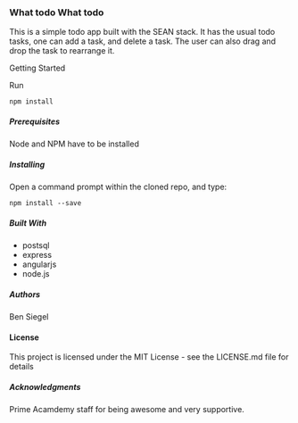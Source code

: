 ### What todo What todo
This is a simple todo app built with the SEAN stack.  It has the usual todo tasks, one can add a task, and delete a task.  The user can also drag and drop the task to rearrange it.

Getting Started

Run
```
npm install
```

##### Prerequisites

Node and NPM have to be installed

##### Installing

Open a command prompt within the cloned repo, and type:

```
npm install --save
```
##### Built With

- postsql
- express
- angularjs
- node.js


##### Authors
Ben Siegel

#### License

This project is licensed under the MIT License - see the LICENSE.md file for details

##### Acknowledgments

Prime Acamdemy staff for being awesome and very supportive.
